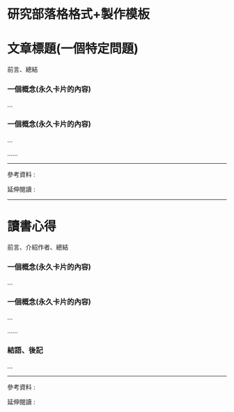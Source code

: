 # 研究部落格格式+製作模板



# 文章標題(一個特定問題)

前言、總結

### 一個概念(永久卡片的內容)

…

### 一個概念(永久卡片的內容)

…

……

---

參考資料 :

延伸閱讀 : 



---

# 讀書心得



前言、介紹作者、總結

### 一個概念(永久卡片的內容)

…

### 一個概念(永久卡片的內容)

…

……

### 結語、後記

…

---

參考資料 :

延伸閱讀 : 



